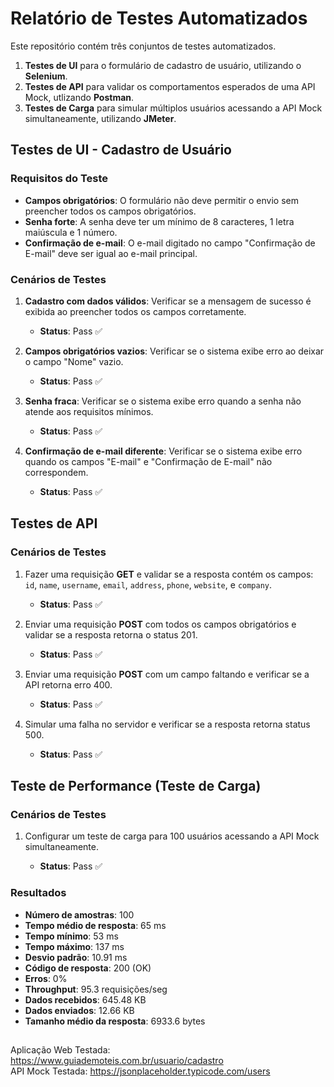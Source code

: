 # Relatório de Testes Automatizados

Este repositório contém três conjuntos de testes automatizados.

1. **Testes de UI** para o formulário de cadastro de usuário, utilizando o **Selenium**.
2. **Testes de API** para validar os comportamentos esperados de uma API Mock, utlizando **Postman**.
3. **Testes de Carga** para simular múltiplos usuários acessando a API Mock simultaneamente, utilizando **JMeter**.

## **Testes de UI - Cadastro de Usuário**

### Requisitos do Teste

- **Campos obrigatórios**: O formulário não deve permitir o envio sem preencher todos os campos obrigatórios.
- **Senha forte**: A senha deve ter um mínimo de 8 caracteres, 1 letra maiúscula e 1 número.
- **Confirmação de e-mail**: O e-mail digitado no campo "Confirmação de E-mail" deve ser igual ao e-mail principal.

### Cenários de Testes

1. **Cadastro com dados válidos**: Verificar se a mensagem de sucesso é exibida ao preencher todos os campos corretamente.  
   - **Status**: Pass ✅

2. **Campos obrigatórios vazios**: Verificar se o sistema exibe erro ao deixar o campo "Nome" vazio.  
   - **Status**: Pass ✅

3. **Senha fraca**: Verificar se o sistema exibe erro quando a senha não atende aos requisitos mínimos.  
   - **Status**: Pass ✅

4. **Confirmação de e-mail diferente**: Verificar se o sistema exibe erro quando os campos "E-mail" e "Confirmação de E-mail" não correspondem.  
   - **Status**: Pass ✅

## **Testes de API**

### Cenários de Testes

1. Fazer uma requisição **GET** e validar se a resposta contém os campos: `id`, `name`, `username`, `email`, `address`, `phone`, `website`, e `company`.
   - **Status**: Pass ✅

2. Enviar uma requisição **POST** com todos os campos obrigatórios e validar se a resposta retorna o status 201.
   - **Status**: Pass ✅

3. Enviar uma requisição **POST** com um campo faltando e verificar se a API retorna erro 400.
   - **Status**: Pass ✅

4. Simular uma falha no servidor e verificar se a resposta retorna status 500.
   - **Status**: Pass ✅

## **Teste de Performance (Teste de Carga)**

### Cenários de Testes

1. Configurar um teste de carga para 100 usuários acessando a API Mock simultaneamente.  

   - **Status**: Pass ✅

### Resultados

- **Número de amostras**: 100
- **Tempo médio de resposta**: 65 ms
- **Tempo mínimo**: 53 ms
- **Tempo máximo**: 137 ms
- **Desvio padrão**: 10.91 ms
- **Código de resposta**: 200 (OK)
- **Erros**: 0%
- **Throughput**: 95.3 requisições/seg
- **Dados recebidos**: 645.48 KB
- **Dados enviados**: 12.66 KB
- **Tamanho médio da resposta**: 6933.6 bytes
##
Aplicação Web Testada: https://www.guiademoteis.com.br/usuario/cadastro<br>
API Mock Testada: https://jsonplaceholder.typicode.com/users
